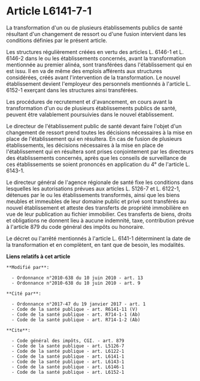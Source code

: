 # Article L6141-7-1

La transformation d'un ou de plusieurs établissements publics de santé résultant d'un changement de ressort ou d'une fusion
intervient dans les conditions définies par le présent article. 

Les structures régulièrement créées en vertu des articles L. 6146-1 et L. 6146-2 dans le ou les établissements concernés,
avant la transformation mentionnée au premier alinéa, sont transférées dans l'établissement qui en est issu. Il en va de même
des emplois afférents aux structures considérées, créés avant l'intervention de la transformation. Le nouvel établissement
devient l'employeur des personnels mentionnés à l'article L. 6152-1 exerçant dans les structures ainsi transférées. 

Les procédures de recrutement et d'avancement, en cours avant la transformation d'un ou de plusieurs établissements publics
de santé, peuvent être valablement poursuivies dans le nouvel établissement. 

Le directeur de l'établissement public de santé devant faire l'objet d'un changement de ressort prend toutes les décisions
nécessaires à la mise en place de l'établissement qui en résultera. En cas de fusion de plusieurs établissements, les
décisions nécessaires à la mise en place de l'établissement qui en résultera sont prises conjointement par les directeurs des
établissements concernés, après que les conseils de surveillance de ces établissements se soient prononcés en application du
4° de l'article L. 6143-1. 

Le directeur général de l'agence régionale de santé fixe les conditions dans lesquelles les autorisations prévues aux
articles L. 5126-7 et L. 6122-1, détenues par le ou les établissements transformés, ainsi que les biens meubles et immeubles
de leur domaine public et privé sont transférés au nouvel établissement et atteste des transferts de propriété immobilière en
vue de leur publication   au fichier immobilier. Ces transferts de biens, droits et obligations ne donnent lieu à aucune
indemnité, taxe, contribution prévue à l'article 879 du code général des impôts ou honoraire. 

Le décret ou l'arrêté mentionnés à l'article L. 6141-1 déterminent la date de la transformation et en complètent, en tant que
de besoin, les modalités.

**Liens relatifs à cet article**

	**Modifié par**:

	  - Ordonnance n°2010-638 du 10 juin 2010 - art. 13
	  - Ordonnance n°2010-638 du 10 juin 2010 - art. 9

	**Cité par**:

	  - Ordonnance n°2017-47 du 19 janvier 2017 - art. 1
	  - Code de la santé publique - art. R6141-11 (V)
	  - Code de la santé publique - art. R714-1-1 (Ab)
	  - Code de la santé publique - art. R714-1-2 (Ab)

	**Cite**:

	  - Code général des impôts, CGI. - art. 879
	  - Code de la santé publique - art. L5126-7
	  - Code de la santé publique - art. L6122-1
	  - Code de la santé publique - art. L6141-1
	  - Code de la santé publique - art. L6143-1
	  - Code de la santé publique - art. L6146-1
	  - Code de la santé publique - art. L6152-1
